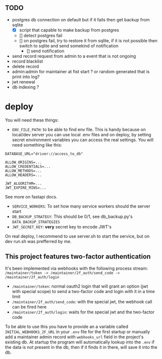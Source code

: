 ## TODO
- postgres db connection on default but if it fails then get backup from sqlite
    - [x] script that capable to make backup from postgres
    - [] detect postgres fail
    - [] on postgres fail, try to restore it from sqlite, if it is not possible then switch to sqlite and send somekind of notification
        - [] send notification 
- send record request from admin to a event that is not ongoing
- record blacklist
- delete record
- admin:admin for maintainer at fist start ? or random generated that is print into log?
- jwt renewal
- db indexing ?


# deploy
You will need these things: 
- `ENV_FILE_PATH`: to be able to find env file. This is handy because on local/dev server you can use local .env files and on deploy, by setting secret environment variables you can access the real settings.
You will need something like this:
```
DATABASE_URL="driver://access_to_db"

ALLOW_ORIGINS=...
ALLOW_CREDENTIALS=...
ALLOW_METHODS=...
ALLOW_HEADERS=...

JWT_ALGORITHM=...
JWT_EXPIRE_MINS=...
```
See more on fastapi docs.
- `SERVICE_WORKERS`: To set how many service workers should the server start
- `DB_BACKUP_STRATEGY`: This should be 0/1, see db_backup.py's `DATA_BACKUP_STRATEGIES`
- `JWT_SECRET_KEY`: **very** secret key to encode JWT's

On real deploy, I recommend to use server.sh to start the service, but on dev run.sh was prefferred by me.

## This project features two-factor authentication
It's been implemented via webhooks with the following process stream:  
`/maintainer/token -> /maintainer/2f_auth/send_code -> /maintainer/2f_auth/login`  

- `/maintainer/token`: normal oauth2 login that will grant an option (jwt with special scope) to send a two-factor code and login with it in a time limit
- `/maintainer/2f_auth/send_code`: with the special jwt, the webhook call can be fired here
- `/maintainer/2f_auth/login`: waits for the special jwt and the two-factor code

To be able to use this you have to provide an a variable called `INITIAL_WEBHOOKS_2F_URL` in your `.env` file for the first startup or manually add a maintainer admin record with `webhooks_url` field in the project's existing db. 
At startup the program will automatically lookup into the `.env` if the data is not present in the db, then if it finds it in there, will save it into the db.